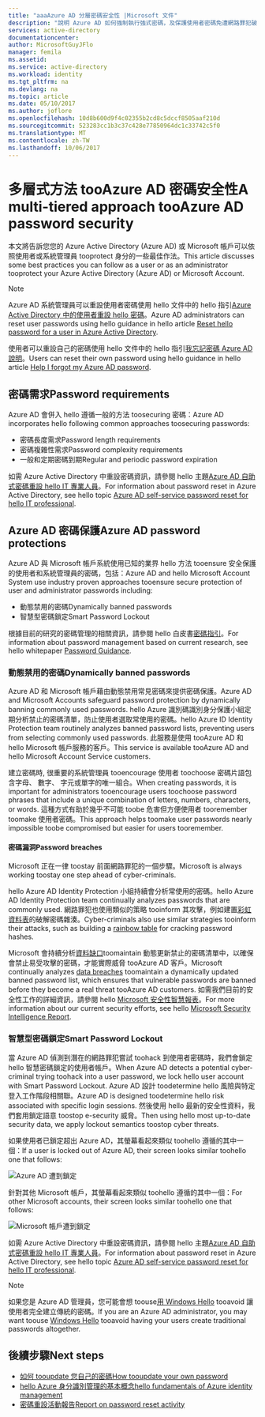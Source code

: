 ```yaml
---
title: "aaaAzure AD 分層密碼安全性 |Microsoft 文件"
description: "說明 Azure AD 如何強制執行強式密碼，及保護使用者密碼免遭網路罪犯破解。"
services: active-directory
documentationcenter: 
author: MicrosoftGuyJFlo
manager: femila
ms.assetid: 
ms.service: active-directory
ms.workload: identity
ms.tgt_pltfrm: na
ms.devlang: na
ms.topic: article
ms.date: 05/10/2017
ms.author: joflore
ms.openlocfilehash: 10d8b600d9f4c02355b2cd8c5dccf8505aaf210d
ms.sourcegitcommit: 523283cc1b3c37c428e77850964dc1c33742c5f0
ms.translationtype: MT
ms.contentlocale: zh-TW
ms.lasthandoff: 10/06/2017
---
```

# <a name="a-multi-tiered-approach-tooazure-ad-password-security"></a><span data-ttu-id="f9c3d-103">多層式方法 tooAzure AD 密碼安全性</span><span class="sxs-lookup"><span data-stu-id="f9c3d-103">A multi-tiered approach tooAzure AD password security</span></span>

<span data-ttu-id="f9c3d-104">本文將告訴您您的 Azure Active Directory (Azure AD) 或 Microsoft 帳戶可以依照使用者或系統管理員 tooprotect 身分的一些最佳作法。</span><span class="sxs-lookup"><span data-stu-id="f9c3d-104">This article discusses some best practices you can follow as a user or as an administrator tooprotect your Azure Active Directory (Azure AD) or Microsoft Account.</span></span>

 > [!NOTE]
 > <span data-ttu-id="f9c3d-105">Azure AD 系統管理員可以重設使用者密碼使用 hello 文件中的 hello 指引[Azure Active Directory 中的使用者重設 hello 密碼](active-directory-users-reset-password-azure-portal.md)。</span><span class="sxs-lookup"><span data-stu-id="f9c3d-105">Azure AD administrators can reset user passwords using hello guidance in hello article [Reset hello password for a user in Azure Active Directory](active-directory-users-reset-password-azure-portal.md).</span></span>
 >
 > <span data-ttu-id="f9c3d-106">使用者可以重設自己的密碼使用 hello 文件中的 hello 指引[我忘記密碼 Azure AD 說明](active-directory-passwords-update-your-own-password.md)。</span><span class="sxs-lookup"><span data-stu-id="f9c3d-106">Users can reset their own password using hello guidance in hello article [Help I forgot my Azure AD password](active-directory-passwords-update-your-own-password.md).</span></span>
 >

## <a name="password-requirements"></a><span data-ttu-id="f9c3d-107">密碼需求</span><span class="sxs-lookup"><span data-stu-id="f9c3d-107">Password requirements</span></span>

<span data-ttu-id="f9c3d-108">Azure AD 會併入 hello 遵循一般的方法 toosecuring 密碼：</span><span class="sxs-lookup"><span data-stu-id="f9c3d-108">Azure AD incorporates hello following common approaches toosecuring passwords:</span></span>

* <span data-ttu-id="f9c3d-109">密碼長度需求</span><span class="sxs-lookup"><span data-stu-id="f9c3d-109">Password length requirements</span></span>
* <span data-ttu-id="f9c3d-110">密碼複雜性需求</span><span class="sxs-lookup"><span data-stu-id="f9c3d-110">Password complexity requirements</span></span>
* <span data-ttu-id="f9c3d-111">一般和定期密碼到期</span><span class="sxs-lookup"><span data-stu-id="f9c3d-111">Regular and periodic password expiration</span></span>

<span data-ttu-id="f9c3d-112">如需 Azure Active Directory 中重設密碼資訊，請參閱 hello 主題[Azure AD 自助式密碼重設 hello IT 專業人員](active-directory-passwords.md)。</span><span class="sxs-lookup"><span data-stu-id="f9c3d-112">For information about password reset in Azure Active Directory, see hello topic [Azure AD self-service password reset for hello IT professional](active-directory-passwords.md).</span></span>

## <a name="azure-ad-password-protections"></a><span data-ttu-id="f9c3d-113">Azure AD 密碼保護</span><span class="sxs-lookup"><span data-stu-id="f9c3d-113">Azure AD password protections</span></span>

<span data-ttu-id="f9c3d-114">Azure AD 與 Microsoft 帳戶系統使用已知的業界 hello 方法 tooensure 安全保護的使用者和系統管理員的密碼，包括：</span><span class="sxs-lookup"><span data-stu-id="f9c3d-114">Azure AD and hello Microsoft Account System use industry proven approaches tooensure secure protection of user and administrator passwords including:</span></span>

* <span data-ttu-id="f9c3d-115">動態禁用的密碼</span><span class="sxs-lookup"><span data-stu-id="f9c3d-115">Dynamically banned passwords</span></span>
* <span data-ttu-id="f9c3d-116">智慧型密碼鎖定</span><span class="sxs-lookup"><span data-stu-id="f9c3d-116">Smart Password Lockout</span></span>

<span data-ttu-id="f9c3d-117">根據目前的研究的密碼管理的相關資訊，請參閱 hello 白皮書[密碼指引](http://aka.ms/passwordguidance)。</span><span class="sxs-lookup"><span data-stu-id="f9c3d-117">For information about password management based on current research, see hello whitepaper [Password Guidance](http://aka.ms/passwordguidance).</span></span>

### <a name="dynamically-banned-passwords"></a><span data-ttu-id="f9c3d-118">動態禁用的密碼</span><span class="sxs-lookup"><span data-stu-id="f9c3d-118">Dynamically banned passwords</span></span>

<span data-ttu-id="f9c3d-119">Azure AD 和 Microsoft 帳戶藉由動態禁用常見密碼來提供密碼保護。</span><span class="sxs-lookup"><span data-stu-id="f9c3d-119">Azure AD and Microsoft Accounts safeguard password protection by dynamically banning commonly used passwords.</span></span> <span data-ttu-id="f9c3d-120">hello Azure 識別碼識別身分保護小組定期分析禁止的密碼清單，防止使用者選取常使用的密碼。</span><span class="sxs-lookup"><span data-stu-id="f9c3d-120">hello Azure ID Identity Protection team routinely analyzes banned password lists, preventing users from selecting commonly used passwords.</span></span> <span data-ttu-id="f9c3d-121">此服務是使用 tooAzure AD 和 hello Microsoft 帳戶服務的客戶。</span><span class="sxs-lookup"><span data-stu-id="f9c3d-121">This service is available tooAzure AD and hello Microsoft Account Service customers.</span></span>

<span data-ttu-id="f9c3d-122">建立密碼時, 很重要的系統管理員 tooencourage 使用者 toochoose 密碼片語包含字母、 數字、 字元或單字的唯一組合。</span><span class="sxs-lookup"><span data-stu-id="f9c3d-122">When creating passwords, it is important for administrators tooencourage users toochoose password phrases that include a unique combination of letters, numbers, characters, or words.</span></span> <span data-ttu-id="f9c3d-123">這種方式有助於幾乎不可能 toobe 危害但方便使用者 tooremember toomake 使用者密碼。</span><span class="sxs-lookup"><span data-stu-id="f9c3d-123">This approach helps toomake user passwords nearly impossible toobe compromised but easier for users tooremember.</span></span>

#### <a name="password-breaches"></a><span data-ttu-id="f9c3d-124">密碼漏洞</span><span class="sxs-lookup"><span data-stu-id="f9c3d-124">Password breaches</span></span>

<span data-ttu-id="f9c3d-125">Microsoft 正在一律 toostay 前面網路罪犯的一個步驟。</span><span class="sxs-lookup"><span data-stu-id="f9c3d-125">Microsoft is always working toostay one step ahead of cyber-criminals.</span></span>

<span data-ttu-id="f9c3d-126">hello Azure AD Identity Protection 小組持續會分析常使用的密碼。</span><span class="sxs-lookup"><span data-stu-id="f9c3d-126">hello Azure AD Identity Protection team continually analyzes passwords that are commonly used.</span></span> <span data-ttu-id="f9c3d-127">網路罪犯也使用類似的策略 tooinform 其攻擊，例如建置[彩虹資料表](https://en.wikipedia.org/wiki/Rainbow_table)的破解密碼雜湊。</span><span class="sxs-lookup"><span data-stu-id="f9c3d-127">Cyber-criminals also use similar strategies tooinform their attacks, such as building a [rainbow table](https://en.wikipedia.org/wiki/Rainbow_table) for cracking password hashes.</span></span>

<span data-ttu-id="f9c3d-128">Microsoft 會持續分析[資料缺口](https://www.privacyrights.org/data-breaches)toomaintain 動態更新禁止的密碼清單中，以確保會禁止易受攻擊的密碼，才能實際威脅 tooAzure AD 客戶。</span><span class="sxs-lookup"><span data-stu-id="f9c3d-128">Microsoft continually analyzes [data breaches](https://www.privacyrights.org/data-breaches) toomaintain a dynamically updated banned password list, which ensures that vulnerable passwords are banned before they become a real threat tooAzure AD customers.</span></span> <span data-ttu-id="f9c3d-129">如需我們目前的安全性工作的詳細資訊，請參閱 hello [Microsoft 安全性智慧報表](https://www.microsoft.com/security/sir/default.aspx)。</span><span class="sxs-lookup"><span data-stu-id="f9c3d-129">For more information about our current security efforts, see hello [Microsoft Security Intelligence Report](https://www.microsoft.com/security/sir/default.aspx).</span></span>

### <a name="smart-password-lockout"></a><span data-ttu-id="f9c3d-130">智慧型密碼鎖定</span><span class="sxs-lookup"><span data-stu-id="f9c3d-130">Smart Password Lockout</span></span>

<span data-ttu-id="f9c3d-131">當 Azure AD 偵測到潛在的網路罪犯嘗試 toohack 到使用者密碼時，我們會鎖定 hello 智慧密碼鎖定的使用者帳戶。</span><span class="sxs-lookup"><span data-stu-id="f9c3d-131">When Azure AD detects a potential cyber-criminal trying toohack into a user password, we lock hello user account with Smart Password Lockout.</span></span> <span data-ttu-id="f9c3d-132">Azure AD 設計 toodetermine hello 風險與特定登入工作階段相關聯。</span><span class="sxs-lookup"><span data-stu-id="f9c3d-132">Azure AD is designed toodetermine hello risk associated with specific login sessions.</span></span> <span data-ttu-id="f9c3d-133">然後使用 hello 最新的安全性資料，我們套用鎖定語意 toostop e-security 威脅。</span><span class="sxs-lookup"><span data-stu-id="f9c3d-133">Then using hello most up-to-date security data, we apply lockout semantics toostop cyber threats.</span></span>

<span data-ttu-id="f9c3d-134">如果使用者已鎖定超出 Azure AD，其螢幕看起來類似 toohello 遵循的其中一個：</span><span class="sxs-lookup"><span data-stu-id="f9c3d-134">If a user is locked out of Azure AD, their screen looks similar toohello one that follows:</span></span>

  ![Azure AD 遭到鎖定](./media/active-directory-secure-passwords/locked-out-azuread.png)

<span data-ttu-id="f9c3d-136">針對其他 Microsoft 帳戶，其螢幕看起來類似 toohello 遵循的其中一個：</span><span class="sxs-lookup"><span data-stu-id="f9c3d-136">For other Microsoft accounts, their screen looks similar toohello one that follows:</span></span>

  ![Microsoft 帳戶遭到鎖定](./media/active-directory-secure-passwords/locked-out-ms-accounts.png)

<span data-ttu-id="f9c3d-138">如需 Azure Active Directory 中重設密碼資訊，請參閱 hello 主題[Azure AD 自助式密碼重設 hello IT 專業人員](active-directory-passwords.md)。</span><span class="sxs-lookup"><span data-stu-id="f9c3d-138">For information about password reset in Azure Active Directory, see hello topic [Azure AD self-service password reset for hello IT professional](active-directory-passwords.md).</span></span>

  >[!NOTE]
  ><span data-ttu-id="f9c3d-139">如果您是 Azure AD 管理員，您可能會想 toouse[用 Windows Hello](https://www.microsoft.com/windows/windows-hello) tooavoid 讓使用者完全建立傳統的密碼。</span><span class="sxs-lookup"><span data-stu-id="f9c3d-139">If you are an Azure AD administrator, you may want toouse [Windows Hello](https://www.microsoft.com/windows/windows-hello) tooavoid having your users create traditional passwords altogether.</span></span>
  >

## <a name="next-steps"></a><span data-ttu-id="f9c3d-140">後續步驟</span><span class="sxs-lookup"><span data-stu-id="f9c3d-140">Next steps</span></span>

* [<span data-ttu-id="f9c3d-141">如何 tooupdate 您自己的密碼</span><span class="sxs-lookup"><span data-stu-id="f9c3d-141">How tooupdate your own password</span></span>](active-directory-passwords-update-your-own-password.md)
* [<span data-ttu-id="f9c3d-142">hello Azure 身分識別管理的基本概念</span><span class="sxs-lookup"><span data-stu-id="f9c3d-142">hello fundamentals of Azure identity management</span></span>](fundamentals-identity.md)
* [<span data-ttu-id="f9c3d-143">密碼重設活動報告</span><span class="sxs-lookup"><span data-stu-id="f9c3d-143">Report on password reset activity</span></span>](active-directory-passwords-reporting.md)


